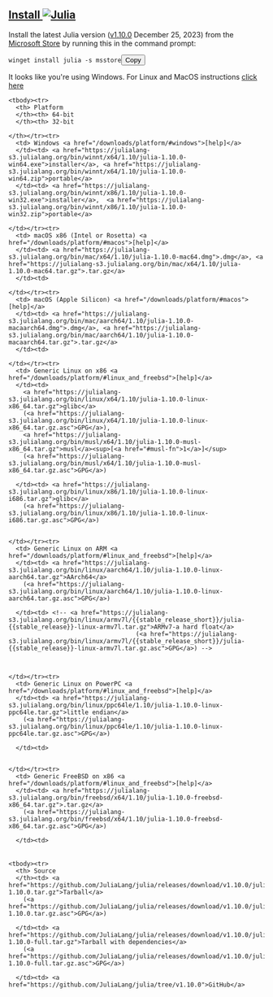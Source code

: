 <div class="main-download-instructions"> <div class="main-download-instructions-inner"> <h2 id="install_julia"> <a href="#install_julia">Install <img src="https://julialang.org/assets/infra/logo.svg" class="julialogo inline-h2-julia-logo" alt="Julia"></a></h2> <div class="container pt-sm-2"> <div class="row" id="windows-instructions" style="display: block;"> Install the latest Julia version (<a href="#current_stable_release">v1.10.0</a> December 25, 2023) from the <a href="https://www.microsoft.com/store/apps/9NJNWW8PVKMN">Microsoft Store</a> by running this in the command prompt: <pre><code class="language-plaintext cmdprompt-block">winget install julia -s msstore</code><button class="copy-button">Copy</button></pre>
        <div class="install-platform-note"><span id="platform-subnote-windows">
                It looks like you're using Windows. </span>For Linux and MacOS instructions <a onclick="showOther()" href="javascript:void(0);">click here</a></div>
      </div>
      <div class="row" id="other-platforms-instructions" style="display: none;">
        Install the latest Julia version (<a href="#current_stable_release">v1.10.0</a> December 25, 2023) by running this in your terminal:
        <pre><code class="language-plaintext bash-block">curl -fsSL https://install.julialang.org | sh</code><button class="copy-button">Copy</button></pre>
        <div class="install-platform-note"><span id="platform-subnote-other" style="display: none;">

<p>Once installed <code>julia</code> will be available via the command line interface.</p>
<p>This will install the <a href="https://github.com/JuliaLang/juliaup">Juliaup</a> installation manager, which will automatically install julia and help keep it up to date. The command <code>juliaup</code> is also installed. To install different julia versions see <code>juliaup --help</code>.</p>
<hr>
<p>Please star us <a href="https://github.com/JuliaLang/julia">on GitHub</a>. If you use Julia in your research, please <a href="https://julialang.org/research/">cite us</a>. If possible, do consider <a href="https://github.com/sponsors/MyloCyrus">sponsoring</a> us.</p>

   </div>
  </div>

<div class="row"><div class="col-12"><table class="downloads table table-hover table-bordered">
  
    <tbody><tr>
      <th> Platform
      </th><th> 64-bit
      </th><th> 32-bit
    
    </th></tr><tr>
      <td> Windows <a href="/downloads/platform/#windows">[help]</a>
      </td><td> <a href="https://julialang-s3.julialang.org/bin/winnt/x64/1.10/julia-1.10.0-win64.exe">installer</a>, <a href="https://julialang-s3.julialang.org/bin/winnt/x64/1.10/julia-1.10.0-win64.zip">portable</a> 
      </td><td> <a href="https://julialang-s3.julialang.org/bin/winnt/x86/1.10/julia-1.10.0-win32.exe">installer</a>,  <a href="https://julialang-s3.julialang.org/bin/winnt/x86/1.10/julia-1.10.0-win32.zip">portable</a>  
    
    </td></tr><tr>
      <td> macOS x86 (Intel or Rosetta) <a href="/downloads/platform/#macos">[help]</a>
      </td><td> <a href="https://julialang-s3.julialang.org/bin/mac/x64/1.10/julia-1.10.0-mac64.dmg">.dmg</a>, <a href="https://julialang-s3.julialang.org/bin/mac/x64/1.10/julia-1.10.0-mac64.tar.gz">.tar.gz</a> 
      </td><td> 
    
    </td></tr><tr>
      <td> macOS (Apple Silicon) <a href="/downloads/platform/#macos">[help]</a>
      </td><td> <a href="https://julialang-s3.julialang.org/bin/mac/aarch64/1.10/julia-1.10.0-macaarch64.dmg">.dmg</a>, <a href="https://julialang-s3.julialang.org/bin/mac/aarch64/1.10/julia-1.10.0-macaarch64.tar.gz">.tar.gz</a> 
      </td><td> 
    
    </td></tr><tr>
      <td> Generic Linux on x86 <a href="/downloads/platform/#linux_and_freebsd">[help]</a>
      </td><td>
        <a href="https://julialang-s3.julialang.org/bin/linux/x64/1.10/julia-1.10.0-linux-x86_64.tar.gz">glibc</a>
        (<a href="https://julialang-s3.julialang.org/bin/linux/x64/1.10/julia-1.10.0-linux-x86_64.tar.gz.asc">GPG</a>),
        <a href="https://julialang-s3.julialang.org/bin/musl/x64/1.10/julia-1.10.0-musl-x86_64.tar.gz">musl</a><sup>[<a href="#musl-fn">1</a>]</sup>
        (<a href="https://julialang-s3.julialang.org/bin/musl/x64/1.10/julia-1.10.0-musl-x86_64.tar.gz.asc">GPG</a>)
      
      </td><td> <a href="https://julialang-s3.julialang.org/bin/linux/x86/1.10/julia-1.10.0-linux-i686.tar.gz">glibc</a>
        (<a href="https://julialang-s3.julialang.org/bin/linux/x86/1.10/julia-1.10.0-linux-i686.tar.gz.asc">GPG</a>)
      
    
    </td></tr><tr>
      <td> Generic Linux on ARM <a href="/downloads/platform/#linux_and_freebsd">[help]</a>
      </td><td> <a href="https://julialang-s3.julialang.org/bin/linux/aarch64/1.10/julia-1.10.0-linux-aarch64.tar.gz">AArch64</a>
        (<a href="https://julialang-s3.julialang.org/bin/linux/aarch64/1.10/julia-1.10.0-linux-aarch64.tar.gz.asc">GPG</a>)
      
      </td><td> <!-- <a href="https://julialang-s3.julialang.org/bin/linux/armv7l/{{stable_release_short}}/julia-{{stable_release}}-linux-armv7l.tar.gz">ARMv7-a hard float</a>
                                       (<a href="https://julialang-s3.julialang.org/bin/linux/armv7l/{{stable_release_short}}/julia-{{stable_release}}-linux-armv7l.tar.gz.asc">GPG</a>) -->
      
      
    
    </td></tr><tr>
      <td> Generic Linux on PowerPC <a href="/downloads/platform/#linux_and_freebsd">[help]</a>
      </td><td> <a href="https://julialang-s3.julialang.org/bin/linux/ppc64le/1.10/julia-1.10.0-linux-ppc64le.tar.gz">little endian</a>
        (<a href="https://julialang-s3.julialang.org/bin/linux/ppc64le/1.10/julia-1.10.0-linux-ppc64le.tar.gz.asc">GPG</a>)
      
      </td><td>
      
    
    </td></tr><tr>
      <td> Generic FreeBSD on x86 <a href="/downloads/platform/#linux_and_freebsd">[help]</a>
      </td><td> <a href="https://julialang-s3.julialang.org/bin/freebsd/x64/1.10/julia-1.10.0-freebsd-x86_64.tar.gz">.tar.gz</a>
        (<a href="https://julialang-s3.julialang.org/bin/freebsd/x64/1.10/julia-1.10.0-freebsd-x86_64.tar.gz.asc">GPG</a>)
      
      </td><td> 
    
  
</td></tr></tbody></table>
<table>
  
    <tbody><tr>
      <th> Source 
      </th><td> <a href="https://github.com/JuliaLang/julia/releases/download/v1.10.0/julia-1.10.0.tar.gz">Tarball</a>
        (<a href="https://github.com/JuliaLang/julia/releases/download/v1.10.0/julia-1.10.0.tar.gz.asc">GPG</a>)
      
      </td><td> <a href="https://github.com/JuliaLang/julia/releases/download/v1.10.0/julia-1.10.0-full.tar.gz">Tarball with dependencies</a>
        (<a href="https://github.com/JuliaLang/julia/releases/download/v1.10.0/julia-1.10.0-full.tar.gz.asc">GPG</a>)
      
      </td><td> <a href="https://github.com/JuliaLang/julia/tree/v1.10.0">GitHub</a> 
    
  
</td></tr></tbody></table></div></div>
